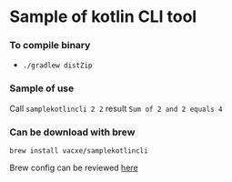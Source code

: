 # Sample of kotlin CLI tool

### To compile binary
- `./gradlew distZip`

### Sample of use
Call `samplekotlincli 2 2`
result `Sum of 2 and 2 equals 4`

### Can be download with brew
`brew install vacxe/samplekotlincli`

Brew config can be reviewed [here](https://github.com/Vacxe/homebrew-tap/tree/master/Formula/samplekotlincli.rb)

